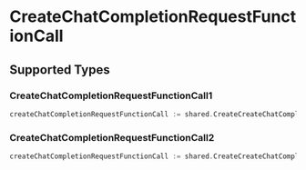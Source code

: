 # CreateChatCompletionRequestFunctionCall


## Supported Types

### CreateChatCompletionRequestFunctionCall1

```go
createChatCompletionRequestFunctionCall := shared.CreateCreateChatCompletionRequestFunctionCallCreateChatCompletionRequestFunctionCall1(shared.CreateChatCompletionRequestFunctionCall1{/* values here */})
```

### CreateChatCompletionRequestFunctionCall2

```go
createChatCompletionRequestFunctionCall := shared.CreateCreateChatCompletionRequestFunctionCallCreateChatCompletionRequestFunctionCall2(shared.CreateChatCompletionRequestFunctionCall2{/* values here */})
```

